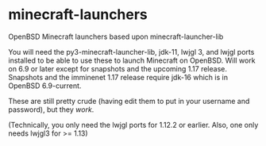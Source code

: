 # minecraft-launchers
OpenBSD Minecraft launchers based upon minecraft-launcher-lib

You will need the py3-minecraft-launcher-lib, jdk-11, lwjgl 3, and
lwjgl ports installed to be able to use these to launch Minecraft on
OpenBSD. Will work on 6.9 or later except for snapshots and the upcoming
1.17 release. Snapshots and the imminenet 1.17 release require jdk-16
which is in OpenBSD 6.9-current.

These are still pretty crude (having edit them to put in your username
and password), but they _work_.

(Technically, you only need the lwjgl ports for 1.12.2 or earlier. Also,
one only needs lwjgl3 for >= 1.13)

